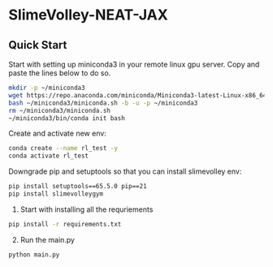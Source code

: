 # SlimeVolley-NEAT-JAX

## Quick Start

Start with setting up miniconda3 in your remote linux gpu server. Copy and paste the lines below to do so. 
```bash
mkdir -p ~/miniconda3
wget https://repo.anaconda.com/miniconda/Miniconda3-latest-Linux-x86_64.sh -O ~/miniconda3/miniconda.sh
bash ~/miniconda3/miniconda.sh -b -u -p ~/miniconda3
rm ~/miniconda3/miniconda.sh
~/miniconda3/bin/conda init bash
```

Create and activate new env:
```bash
conda create --name rl_test -y
conda activate rl_test
```

Downgrade pip and setuptools so that you can install slimevolley env:
```bash
pip install setuptools==65.5.0 pip==21
pip install slimevolleygym
```

1. Start with installing all the requriements

```bash
pip install -r requirements.txt
```

2. Run the main.py

```bash
python main.py 
```




